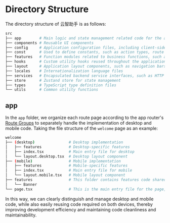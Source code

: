 # Directory Structure

The directory structure of 云智助手 is as follows:

```bash
src
├── app        # Main logic and state management related code for the application
├── components # Reusable UI components
├── config     # Application configuration files, including client-side and server-side environment variables
├── const      # Used to define constants, such as action types, route names, etc.
├── features   # Function modules related to business functions, such as agent settings, plugin development pop-ups, etc.
├── hooks      # Custom utility hooks reused throughout the application
├── layout     # Application layout components, such as navigation bars, sidebars, etc.
├── locales    # Internationalization language files
├── services   # Encapsulated backend service interfaces, such as HTTP requests
├── store      # Zustand store for state management
├── types      # TypeScript type definition files
└── utils      # Common utility functions
```

## app

In the `app` folder, we organize each route page according to the app router's [Route Groups](https://nextjs.org/docs/app/building-your-application/routing/route-groups) to separately handle the implementation of desktop and mobile code. Taking the file structure of the `welcome` page as an example:

```bash
welcome
├── (desktop)               # Desktop implementation
│   ├── features            # Desktop-specific features
│   ├── index.tsx           # Main entry file for desktop
│   └── layout.desktop.tsx  # Desktop layout component
├── (mobile)                # Mobile implementation
│   ├── features            # Mobile-specific features
│   ├── index.tsx           # Main entry file for mobile
│   └── layout.mobile.tsx   # Mobile layout component
├── features                # This folder contains features code shared by both desktop and mobile, such as the Banner component
│   └── Banner
└── page.tsx                # This is the main entry file for the page, used to load desktop or mobile code based on the device type
```

In this way, we can clearly distinguish and manage desktop and mobile code, while also easily reusing code required on both devices, thereby improving development efficiency and maintaining code cleanliness and maintainability.
